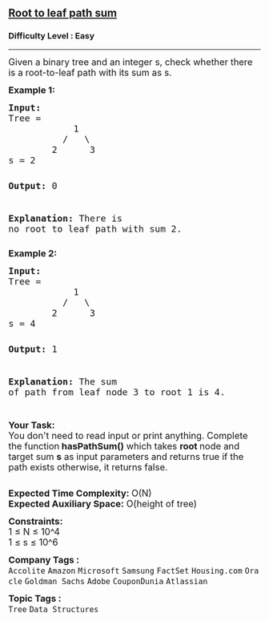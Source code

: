 <h2><a href="https://www.geeksforgeeks.org/problems/root-to-leaf-path-sum/1?page=1&difficulty=Easy&status=unsolved&sortBy=submissions">Root to leaf path sum</a></h2><h3>Difficulty Level : Easy</h3><hr><div class="problems_problem_content__Xm_eO"><p><span style="font-size: 18px;">Given a binary tree and an integer s, check whether there is a root-to-leaf path with its sum as s.</span></p>
<p><strong><span style="font-size: 18px;">Example 1:</span></strong></p>
<pre><span style="font-size: 18px;"><strong>Input:</strong>
Tree = 
            1
          /   \
        2      3
s = 2</span>

<span style="font-size: 18px;"><strong>Output: </strong>0</span>

<span style="font-size: 18px;"><strong>Explanation:</strong>
There is no root to leaf path with sum 2.</span></pre>
<p><strong><span style="font-size: 18px;">Example 2:</span></strong></p>
<pre><span style="font-size: 18px;"><strong>Input:</strong>
Tree = 
            1
          /   \
        2      3
s = 4</span>

<span style="font-size: 18px;"><strong>Output:</strong> 1</span>

<span style="font-size: 18px;"><strong>Explanation:</strong>
The sum of path from leaf node 3 to root 1 is 4.</span></pre>
<p><br><span style="font-size: 18px;"><strong>Your Task: &nbsp;</strong><br>You don't need to read input or print anything. Complete the function<strong> hasPathSum()</strong> which takes <strong>root </strong>node and target sum <strong>s</strong> as input parameters and returns true if the path exists otherwise, it returns false.</span></p>
<p><br><span style="font-size: 18px;"><strong>Expected Time Complexity: </strong>O(N)<br><strong>Expected Auxiliary Space:</strong> O(height of tree)</span></p>
<p><span style="font-size: 18px;"><strong>Constraints:</strong><br>1 ≤ N ≤ 10^4<br>1 ≤ s ≤ 10^6</span></p></div><p><span style=font-size:18px><strong>Company Tags : </strong><br><code>Accolite</code>&nbsp;<code>Amazon</code>&nbsp;<code>Microsoft</code>&nbsp;<code>Samsung</code>&nbsp;<code>FactSet</code>&nbsp;<code>Housing.com</code>&nbsp;<code>Oracle</code>&nbsp;<code>Goldman Sachs</code>&nbsp;<code>Adobe</code>&nbsp;<code>CouponDunia</code>&nbsp;<code>Atlassian</code>&nbsp;<br><p><span style=font-size:18px><strong>Topic Tags : </strong><br><code>Tree</code>&nbsp;<code>Data Structures</code>&nbsp;